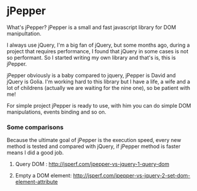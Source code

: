 jPepper
=======

What's jPepper? jPepper is a small and fast javascript library for DOM manipultation.

I always use jQuery, I'm a big fan of jQuery, but some months ago, during a project that requires performance,
I found that jQuery in some cases is not so performant. 
So I started writing my own library and that's is, this is jPepper.

jPepper obviously is a baby compared to jquery, jPepper is David and jQuery is Golia. 
I'm working hard to this library but I have a life, a wife and a lot of childrens 
(actually we are waiting for the nine one), so be patient with me!

For simple project jPepper is ready to use, with him you can do simple DOM manipulations, events binding and so on.

### Some comparisons
Because the ultimate goal of jPepper is the execution speed, every new method is tested and compared with jQuery, 
if jPepper method is faster means I did a good job.

1) Query DOM :
http://jsperf.com/jpepper-vs-jquery-1-query-dom

2) Empty a DOM element:
http://jsperf.com/jpepper-vs-jquery-2-set-dom-element-attribute

